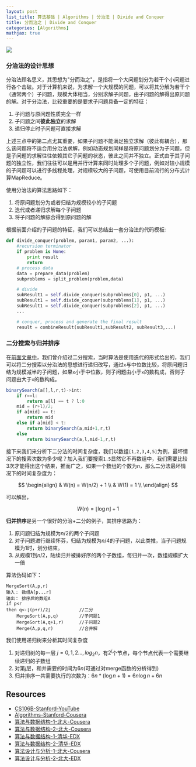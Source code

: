 ```yaml
---
layout: post
list_title: 算法基础 | Algorithms | 分治法 | Divide and Conquer
title: 分而治之 | Divide and Conquer
categories: [Algorithms]
mathjax: true
---
```


<img class="md-img-center" src="{{site.baseurl}}/assets/images/2015/09/dc-1.png">

### 分治法的设计思想

分治法顾名思义，其思想为"分而治之"，是指将一个大问题划分为若干个小问题进行各个击破。对于计算机来说，为求解一个大规模的问题，可以将其分解为若干个（通常两个）子问题，规模大体相当，分别求解子问题，由子问题的解得出原问题的解。对于分治法，比较重要的是要求子问题具备一定的特征：

1. 子问题与原问题性质完全一样
2. 子问题之间**彼此独立**的求解
3. 递归停止时子问题可直接求解

上述三点中的第二点尤其重要，如果子问题不能满足独立求解（彼此有耦合），那么该问题将不适合用分治法求解，例如动态规划同样是将原问题划分为子问题，但是子问题的求解往往依赖其它子问题的状态，彼此之间并不独立。正式由于其子问题的独立性，我们往往可以是用并行计算来同时处理多个子问题，例如对较小规模的子问题可以进行多线程处理，对规模较大的子问题，可使用目前流行的分布式计算MapReduce。

使用分治法的算法思路如下：

1. 将原问题划分为或者归结为规模较小的子问题
2. 迭代或者递归求解每个子问题
3. 将子问题的解综合得到原问题的解

根据前面介绍的子问题的特征，我们可以总结出一套分治法的代码模板:

```python
def divide_conquer(problem, param1, param2, ...):
    #recursion terminator
    if problem is None:
        print result
        return
    # process data
    data = prepare_data(problem)
    subproblems = split_problem(problem,data)

    # divide
    subResult1 = self.divide_conquer(subproblems[0], p1, ...)
    subResult1 = self.divide_conquer(subproblems[1], p1, ...)
    subResult1 = self.divide_conquer(subproblems[2], p1, ...)
    ...

    # conquer, process and generate the final result
    result = combineResult(subResult1,subResult2, subResult3,...)
```

### 二分搜索与归并排序

在[前面文章中]()，我们曾介绍过二分搜索，当时算法是使用迭代的形式给出的，我们可以将二分搜索以分治法的思想进行递归改写，通过`x`与中位数比较，将原问题归结为规模减半的子问题，如果`x`小于中位数，则子问题由小于`x`的数构成，否则子问题由大于`x`的数构成。

```javascript
binarySearch(a[],l,r,t)->int:
    if r==l:
        return a[l] == t ? l:0
    mid = (r+l)/2;
    if a[mid] == t:
        return mid
    else if a[mid] < t:
        return binarySearch(a,mid+1,r,t)
    else
        return binarySearch(a,l,mid-1,r,t)
```

接下来我们来分析下二分法的时间复杂度，我们以数组`[1,2,3,4,5]`为例，最坏情况下的搜索次数为多少呢？加入我们要搜索`1.5`显然它不再数组中，我们需要比较3次才能得出这个结果，推而广之，如果一个数组的个数为$n$，那么二分法最坏情况下的时间复杂度为：

$$
\begin{align}
& W(n) = W(n/2) + 1 \\
& W(1) = 1 \\
\end{align}
$$

可以解出，

$$
W(n) = \lfloor \log{n} \rfloor + 1
$$

**归并排序**是另一个很好的分治+二分的例子，其排序思路为：

1. 原问题归结为规模为$n/2$的两个子问题
2. 对子问题进行继续怀芬，归结为规模为$n/4$的子问题，以此类推，当子问题规模为1时，划分结束。
3. 从规模1到$n/2$，陆续归并被排好序的两个子数组，每归并一次，数组规模扩大一倍

算法伪码如下：

```
MergeSort(A,p,r)
输入： 数组A[p...r]
输出： 排序后的数组A
if p<r
then q<-⌊(p+r)/2⌋           //二分
	MergeSort(A,p,q)        //子问题1
	MergeSort(A,q+1,r)      //子问题2
	Merge(A,p,q,r)          //合并解
 ```
我们使用递归树来分析其时间复杂度

1. 对递归树的每一层 $j=0,1,2...,log_2{n}$，有$2^j$个节点，每个节点代表一个需要继续递归的子数组
2. 对第$j$层，和并需要的时间为$6n$(可通过对merge函数的分析得到)
3. 归并排序一共需要执行的次数为：$6n*(\log{n}+1) = 6n\log{n} + {6n}$


## Resources

- [CS106B-Stanford-YouTube](https://www.youtube.com/watch?v=NcZ2cu7gc-A&list=PLnfg8b9vdpLn9exZweTJx44CII1bYczuk)
- [Algorithms-Stanford-Cousera](https://www.coursera.org/learn/algorithms-divide-conquer/home/welcome)
- [算法与数据结构-1-北大-Cousera](https://www.coursera.org/learn/shuju-jiegou-suanfa/home/welcome)
- [算法与数据结构-2-北大-Cousera](https://www.coursera.org/learn/gaoji-shuju-jiegou/home/welcome)
- [算法与数据结构-1-清华-EDX](https://courses.edx.org/courses/course-v1:TsinghuaX+30240184.1x+3T2017/course/)
- [算法与数据结构-2-清华-EDX](https://courses.edx.org/courses/course-v1:PekingX+04833050X+1T2016/course/)
- [算法设计与分析-1-北大-Cousera](https://www.coursera.org/learn/algorithms/home/welcome)
- [算法设计与分析-2-北大-EDX](https://courses.edx.org/courses/course-v1:PekingX+04833050X+1T2016/course/)